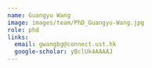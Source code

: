 ```yaml
---
name: Guangyu Wang
image: images/team/PhD_Guangyu-Wang.jpg
role: phd
links:
  email: gwangbg@connect.ust.hk
  google-scholar: yBclUk4AAAAJ
---
```

